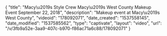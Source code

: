 {
    "title": "Macy\u2019s Style Crew Macy\u2019s West County Makeup Event September 22, 2018",
    "description": "Makeup event at Macy\u2019s West County",
    "videoid": "178092071",
    "date_created": "1537558145",
    "date_modified": "1537585562",
    "type": "captivate",
    "layout": "video",
    "url": "\/v\/3fb9a52e-3aa9-407c-b970-f86ac71a6c88\/178092071"
}